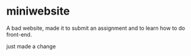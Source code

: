 # miniwebsite
A bad website, made it to submit an assignment and to learn how to do front-end.

just made a change
